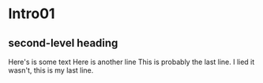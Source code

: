 # Intro01
## second-level heading
Here's is some text
Here is another line
This is probably the last line.
I lied it wasn't, this is my last line.
